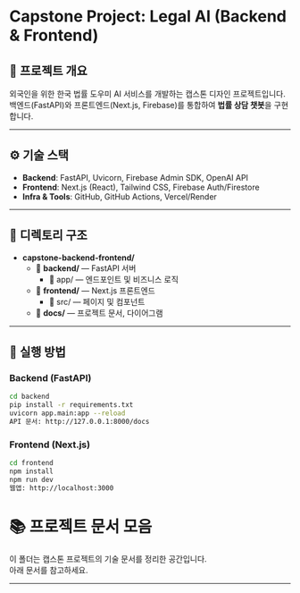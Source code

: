 # Capstone Project: Legal AI (Backend & Frontend)

## 📖 프로젝트 개요
외국인을 위한 한국 법률 도우미 AI 서비스를 개발하는 캡스톤 디자인 프로젝트입니다.  
백엔드(FastAPI)와 프론트엔드(Next.js, Firebase)를 통합하여 **법률 상담 챗봇**을 구현합니다.

---

## ⚙️ 기술 스택
- **Backend**: FastAPI, Uvicorn, Firebase Admin SDK, OpenAI API
- **Frontend**: Next.js (React), Tailwind CSS, Firebase Auth/Firestore
- **Infra & Tools**: GitHub, GitHub Actions, Vercel/Render

---

## 📂 디렉토리 구조

- **capstone-backend-frontend/**
  - 📁 **backend/** — FastAPI 서버
    - 📁 app/ — 엔드포인트 및 비즈니스 로직
  - 📁 **frontend/** — Next.js 프론트엔드
    - 📁 src/ — 페이지 및 컴포넌트
  - 📁 **docs/** — 프로젝트 문서, 다이어그램

---

## 🚀 실행 방법

### Backend (FastAPI)
```bash
cd backend
pip install -r requirements.txt
uvicorn app.main:app --reload
API 문서: http://127.0.0.1:8000/docs
```

### Frontend (Next.js)
```bash
cd frontend
npm install
npm run dev
웹앱: http://localhost:3000
```

# 📚 프로젝트 문서 모음

이 폴더는 캡스톤 프로젝트의 기술 문서를 정리한 공간입니다.  
아래 문서를 참고하세요.

---
